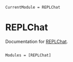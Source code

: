 ```@meta
CurrentModule = REPLChat
```

# REPLChat

Documentation for [REPLChat](https://github.com/Sov-trotter/REPLChat.jl).

```@index
```

```@autodocs
Modules = [REPLChat]
```
